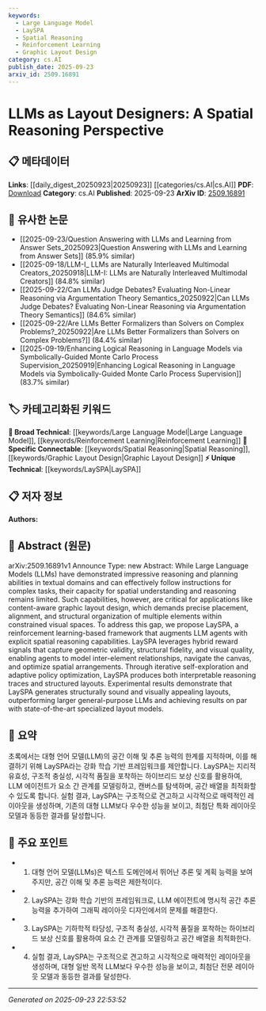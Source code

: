 ```yaml
---
keywords:
  - Large Language Model
  - LaySPA
  - Spatial Reasoning
  - Reinforcement Learning
  - Graphic Layout Design
category: cs.AI
publish_date: 2025-09-23
arxiv_id: 2509.16891
---
```


<!-- KEYWORD_LINKING_METADATA:
{
  "processed_timestamp": "2025-09-23T22:53:52.590143",
  "vocabulary_version": "1.0",
  "selected_keywords": [
    "Large Language Model",
    "LaySPA",
    "Spatial Reasoning",
    "Reinforcement Learning",
    "Graphic Layout Design"
  ],
  "rejected_keywords": [],
  "similarity_scores": {
    "Large Language Model": 0.85,
    "LaySPA": 0.8,
    "Spatial Reasoning": 0.78,
    "Reinforcement Learning": 0.82,
    "Graphic Layout Design": 0.77
  },
  "extraction_method": "AI_prompt_based",
  "budget_applied": true,
  "candidates_json": {
    "candidates": [
      {
        "surface": "Large Language Models",
        "canonical": "Large Language Model",
        "aliases": [
          "LLMs"
        ],
        "category": "broad_technical",
        "rationale": "Large Language Models are central to the paper's discussion and connect to a wide range of related concepts in AI and machine learning.",
        "novelty_score": 0.3,
        "connectivity_score": 0.9,
        "specificity_score": 0.6,
        "link_intent_score": 0.85
      },
      {
        "surface": "LaySPA",
        "canonical": "LaySPA",
        "aliases": [],
        "category": "unique_technical",
        "rationale": "LaySPA is a novel framework introduced in the paper, offering a unique approach to spatial reasoning with LLMs.",
        "novelty_score": 0.95,
        "connectivity_score": 0.5,
        "specificity_score": 0.9,
        "link_intent_score": 0.8
      },
      {
        "surface": "Spatial Reasoning",
        "canonical": "Spatial Reasoning",
        "aliases": [
          "Spatial Understanding"
        ],
        "category": "specific_connectable",
        "rationale": "Spatial reasoning is a key aspect of the paper's focus, linking LLMs to applications in layout design.",
        "novelty_score": 0.7,
        "connectivity_score": 0.75,
        "specificity_score": 0.8,
        "link_intent_score": 0.78
      },
      {
        "surface": "Reinforcement Learning",
        "canonical": "Reinforcement Learning",
        "aliases": [
          "RL"
        ],
        "category": "broad_technical",
        "rationale": "Reinforcement learning is a foundational technique used in the proposed framework, connecting to broader AI methodologies.",
        "novelty_score": 0.4,
        "connectivity_score": 0.85,
        "specificity_score": 0.7,
        "link_intent_score": 0.82
      },
      {
        "surface": "Content-aware Graphic Layout Design",
        "canonical": "Graphic Layout Design",
        "aliases": [
          "Content-aware Layout"
        ],
        "category": "specific_connectable",
        "rationale": "Graphic layout design is a specific application area for the proposed framework, linking spatial reasoning with practical design tasks.",
        "novelty_score": 0.65,
        "connectivity_score": 0.7,
        "specificity_score": 0.85,
        "link_intent_score": 0.77
      }
    ],
    "ban_list_suggestions": [
      "method",
      "experiment",
      "performance"
    ]
  },
  "decisions": [
    {
      "candidate_surface": "Large Language Models",
      "resolved_canonical": "Large Language Model",
      "decision": "linked",
      "scores": {
        "novelty": 0.3,
        "connectivity": 0.9,
        "specificity": 0.6,
        "link_intent": 0.85
      }
    },
    {
      "candidate_surface": "LaySPA",
      "resolved_canonical": "LaySPA",
      "decision": "linked",
      "scores": {
        "novelty": 0.95,
        "connectivity": 0.5,
        "specificity": 0.9,
        "link_intent": 0.8
      }
    },
    {
      "candidate_surface": "Spatial Reasoning",
      "resolved_canonical": "Spatial Reasoning",
      "decision": "linked",
      "scores": {
        "novelty": 0.7,
        "connectivity": 0.75,
        "specificity": 0.8,
        "link_intent": 0.78
      }
    },
    {
      "candidate_surface": "Reinforcement Learning",
      "resolved_canonical": "Reinforcement Learning",
      "decision": "linked",
      "scores": {
        "novelty": 0.4,
        "connectivity": 0.85,
        "specificity": 0.7,
        "link_intent": 0.82
      }
    },
    {
      "candidate_surface": "Content-aware Graphic Layout Design",
      "resolved_canonical": "Graphic Layout Design",
      "decision": "linked",
      "scores": {
        "novelty": 0.65,
        "connectivity": 0.7,
        "specificity": 0.85,
        "link_intent": 0.77
      }
    }
  ]
}
-->

# LLMs as Layout Designers: A Spatial Reasoning Perspective

## 📋 메타데이터

**Links**: [[daily_digest_20250923|20250923]] [[categories/cs.AI|cs.AI]]
**PDF**: [Download](https://arxiv.org/pdf/2509.16891.pdf)
**Category**: cs.AI
**Published**: 2025-09-23
**ArXiv ID**: [2509.16891](https://arxiv.org/abs/2509.16891)

## 🔗 유사한 논문
- [[2025-09-23/Question Answering with LLMs and Learning from Answer Sets_20250923|Question Answering with LLMs and Learning from Answer Sets]] (85.9% similar)
- [[2025-09-18/LLM-I_ LLMs are Naturally Interleaved Multimodal Creators_20250918|LLM-I: LLMs are Naturally Interleaved Multimodal Creators]] (84.8% similar)
- [[2025-09-22/Can LLMs Judge Debates? Evaluating Non-Linear Reasoning via Argumentation Theory Semantics_20250922|Can LLMs Judge Debates? Evaluating Non-Linear Reasoning via Argumentation Theory Semantics]] (84.6% similar)
- [[2025-09-22/Are LLMs Better Formalizers than Solvers on Complex Problems?_20250922|Are LLMs Better Formalizers than Solvers on Complex Problems?]] (84.4% similar)
- [[2025-09-19/Enhancing Logical Reasoning in Language Models via Symbolically-Guided Monte Carlo Process Supervision_20250919|Enhancing Logical Reasoning in Language Models via Symbolically-Guided Monte Carlo Process Supervision]] (83.7% similar)

## 🏷️ 카테고리화된 키워드
**🧠 Broad Technical**: [[keywords/Large Language Model|Large Language Model]], [[keywords/Reinforcement Learning|Reinforcement Learning]]
**🔗 Specific Connectable**: [[keywords/Spatial Reasoning|Spatial Reasoning]], [[keywords/Graphic Layout Design|Graphic Layout Design]]
**⚡ Unique Technical**: [[keywords/LaySPA|LaySPA]]

## 📋 저자 정보

**Authors:** 

## 📄 Abstract (원문)

arXiv:2509.16891v1 Announce Type: new 
Abstract: While Large Language Models (LLMs) have demonstrated impressive reasoning and planning abilities in textual domains and can effectively follow instructions for complex tasks, their capacity for spatial understanding and reasoning remains limited. Such capabilities, however, are critical for applications like content-aware graphic layout design, which demands precise placement, alignment, and structural organization of multiple elements within constrained visual spaces. To address this gap, we propose LaySPA, a reinforcement learning-based framework that augments LLM agents with explicit spatial reasoning capabilities. LaySPA leverages hybrid reward signals that capture geometric validity, structural fidelity, and visual quality, enabling agents to model inter-element relationships, navigate the canvas, and optimize spatial arrangements. Through iterative self-exploration and adaptive policy optimization, LaySPA produces both interpretable reasoning traces and structured layouts. Experimental results demonstrate that LaySPA generates structurally sound and visually appealing layouts, outperforming larger general-purpose LLMs and achieving results on par with state-of-the-art specialized layout models.

## 📝 요약

초록에서는 대형 언어 모델(LLM)의 공간 이해 및 추론 능력의 한계를 지적하며, 이를 해결하기 위해 LaySPA라는 강화 학습 기반 프레임워크를 제안합니다. LaySPA는 지리적 유효성, 구조적 충실성, 시각적 품질을 포착하는 하이브리드 보상 신호를 활용하여, LLM 에이전트가 요소 간 관계를 모델링하고, 캔버스를 탐색하며, 공간 배열을 최적화할 수 있도록 합니다. 실험 결과, LaySPA는 구조적으로 견고하고 시각적으로 매력적인 레이아웃을 생성하며, 기존의 대형 LLM보다 우수한 성능을 보이고, 최첨단 특화 레이아웃 모델과 동등한 결과를 달성합니다.

## 🎯 주요 포인트

- 1. 대형 언어 모델(LLMs)은 텍스트 도메인에서 뛰어난 추론 및 계획 능력을 보여주지만, 공간 이해 및 추론 능력은 제한적이다.
- 2. LaySPA는 강화 학습 기반의 프레임워크로, LLM 에이전트에 명시적 공간 추론 능력을 추가하여 그래픽 레이아웃 디자인에서의 문제를 해결한다.
- 3. LaySPA는 기하학적 타당성, 구조적 충실성, 시각적 품질을 포착하는 하이브리드 보상 신호를 활용하여 요소 간 관계를 모델링하고 공간 배열을 최적화한다.
- 4. 실험 결과, LaySPA는 구조적으로 견고하고 시각적으로 매력적인 레이아웃을 생성하며, 대형 일반 목적 LLM보다 우수한 성능을 보이고, 최첨단 전문 레이아웃 모델과 동등한 결과를 달성한다.


---

*Generated on 2025-09-23 22:53:52*